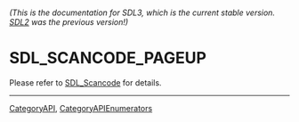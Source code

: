 ###### (This is the documentation for SDL3, which is the current stable version. [SDL2](https://wiki.libsdl.org/SDL2/) was the previous version!)
# SDL_SCANCODE_PAGEUP

Please refer to [SDL_Scancode](SDL_Scancode) for details.

----
[CategoryAPI](CategoryAPI), [CategoryAPIEnumerators](CategoryAPIEnumerators)

